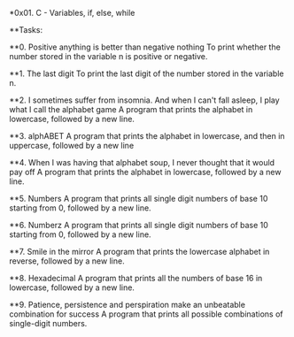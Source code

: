 *0x01. C - Variables, if, else, while

**Tasks:

**0. Positive anything is better than negative nothing
To print whether the number stored in the variable n is positive or negative.

**1. The last digit
To print the last digit of the number stored in the variable n.

**2. I sometimes suffer from insomnia. And when I can't fall asleep, I play what I call the alphabet game
A program that prints the alphabet in lowercase, followed by a new line.

**3. alphABET
A program that prints the alphabet in lowercase, and then in uppercase, followed by a new line

**4. When I was having that alphabet soup, I never thought that it would pay off
A program that prints the alphabet in lowercase, followed by a new line.

**5. Numbers
A program that prints all single digit numbers of base 10 starting from 0, followed by a new line.

**6. Numberz
A program that prints all single digit numbers of base 10 starting from 0, followed by a new line.

**7. Smile in the mirror
A program that prints the lowercase alphabet in reverse, followed by a new line.

**8. Hexadecimal
A program that prints all the numbers of base 16 in lowercase, followed by a new line.

**9. Patience, persistence and perspiration make an unbeatable combination for success
A program that prints all possible combinations of single-digit numbers.
